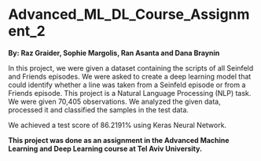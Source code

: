# Advanced_ML_DL_Course_Assignment_2

**By: Raz Graider, Sophie Margolis, Ran Asanta and Dana Braynin**

In this project, we were given a dataset containing the scripts of all Seinfeld and Friends episodes.
We were asked to create a deep learning model that could identify whether a line was taken from a Seinfeld episode or from a Friends episode.
This project is a Natural Language Processing (NLP) task. We were given 70,405 observations. We analyzed the given data, processed it and classified the samples in the test data.

We achieved a test score of 86.2191% using Keras Neural Network.

**This project was done as an assignment in the Advanced Machine Learning and Deep Learning course at Tel Aviv University.**
